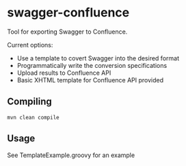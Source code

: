 # swagger-confluence

Tool for exporting Swagger to Confluence.

Current options:

- Use a template to covert Swagger into the desired format
- Programmatically write the conversion specifications
- Upload results to Confluence API
- Basic XHTML template for Confluence API provided


## Compiling

``mvn clean compile``

## Usage

See TemplateExample.groovy for an example